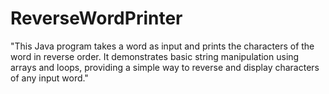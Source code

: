 # ReverseWordPrinter
"This Java program takes a word as input and prints the characters of the word in reverse order. It demonstrates basic string manipulation using arrays and loops, providing a simple way to reverse and display characters of any input word."
